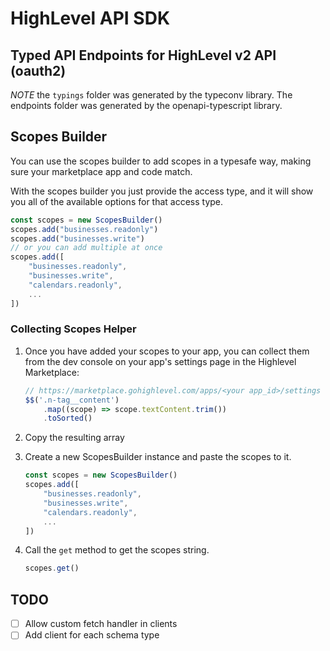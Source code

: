 # HighLevel API SDK

## Typed API Endpoints for HighLevel v2 API (oauth2)

_NOTE_ the `typings` folder was generated by the typeconv library. The endpoints folder was generated by the openapi-typescript library.

## Scopes Builder

You can use the scopes builder to add scopes in a typesafe way, making sure your marketplace app and code match.

With the scopes builder you just provide the access type, and it will show you all of the available options for that access type.

```ts
const scopes = new ScopesBuilder()
scopes.add("businesses.readonly")
scopes.add("businesses.write")
// or you can add multiple at once
scopes.add([
    "businesses.readonly",
    "businesses.write",
    "calendars.readonly",
    ...
])
```

### Collecting Scopes Helper

1. Once you have added your scopes to your app, you can collect them from the dev console on your app's settings page in the Highlevel Marketplace:

    ```ts
    // https://marketplace.gohighlevel.com/apps/<your app_id>/settings
    $$('.n-tag__content')
        .map((scope) => scope.textContent.trim())
        .toSorted()
    ```

2. Copy the resulting array
3. Create a new ScopesBuilder instance and paste the scopes to it.

    ```ts
    const scopes = new ScopesBuilder()
    scopes.add([
        "businesses.readonly",
        "businesses.write",
        "calendars.readonly",
        ...
    ])
    ```

4. Call the `get` method to get the scopes string.

    ```ts
    scopes.get()
    ```

## TODO

- [ ] Allow custom fetch handler in clients
- [ ] Add client for each schema type

